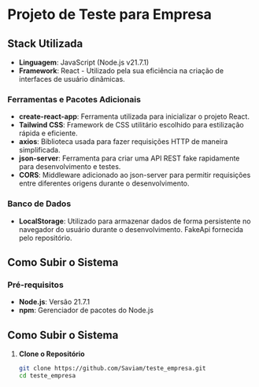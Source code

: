 # Projeto de Teste para Empresa

## Stack Utilizada

- **Linguagem**: JavaScript (Node.js v21.7.1)
- **Framework**: React - Utilizado pela sua eficiência na criação de interfaces de usuário dinâmicas.


### Ferramentas e Pacotes Adicionais
- **create-react-app**: Ferramenta utilizada para inicializar o projeto React.
- **Tailwind CSS**: Framework de CSS utilitário escolhido para estilização rápida e eficiente.
- **axios**: Biblioteca usada para fazer requisições HTTP de maneira simplificada.
- **json-server**: Ferramenta para criar uma API REST fake rapidamente para desenvolvimento e testes.
- **CORS**: Middleware adicionado ao json-server para permitir requisições entre diferentes origens durante o desenvolvimento.

### Banco de Dados
- **LocalStorage**: Utilizado para armazenar dados de forma persistente no navegador do usuário durante o desenvolvimento.
FakeApi fornecida pelo repositório.

## Como Subir o Sistema

### Pré-requisitos
- **Node.js**: Versão 21.7.1
- **npm**: Gerenciador de pacotes do Node.js

## Como Subir o Sistema

1. **Clone o Repositório**
   ```bash
   git clone https://github.com/Saviam/teste_empresa.git
   cd teste_empresa
